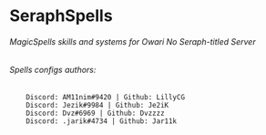# SeraphSpells
###### MagicSpells skills and systems for Owari No Seraph-titled Server
###### Spells configs authors: 
		Discord: AM11nim#9420 | Github: LillyCG
		Discord: Jezik#9984 | Github: Je2iK
		Discord: Dvz#6969 | Github: Dvzzzz
		Discord: .jarik#4734 | Github: Jar11k
